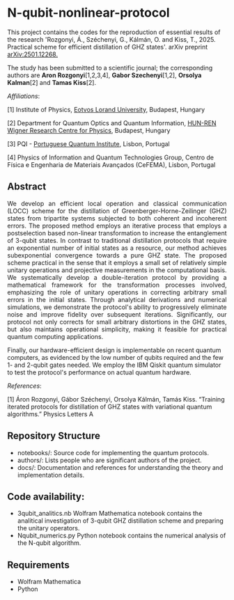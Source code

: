 # N-qubit-nonlinear-protocol

This project contains the codes for the reproduction of essential results of the research 'Rozgonyi, Á., Széchenyi, G., Kálmán, O. and Kiss, T., 2025. Practical scheme for efficient distillation of GHZ states'. arXiv preprint  [arXiv:2501.12268.](https://doi.org/10.48550/arXiv.2501.12268)

The study has been submitted to a scientific journal; the corresponding authors are **Aron Rozgonyi**[1,2,3,4], **Gabor Szechenyi**[1,2], **Orsolya Kalman**[2] and **Tamas Kiss**[2].

*Affiliations*:

[1] Institute of Physics, [Eotvos Lorand University](https://www.elte.hu/en/), Budapest, Hungary

[2] Department for Quantum Optics and Quantum Information, [HUN-REN Wigner Research Centre for Physics](https://wigner.hu/en/news), Budapest, Hungary

[3] PQI - [Portuguese Quantum Institute](https://pqi.pt), Lisbon, Portugal

[4] Physics of Information and Quantum Technologies Group, Centro de Física e Engenharia de Materiais Avançados (CeFEMA), Lisbon, Portugal

## Abstract

<p align="justify">
We develop an efficient local operation and classical communication (LOCC) scheme for the distillation of Greenberger-Horne-Zeilinger (GHZ) states from tripartite systems subjected to both coherent and incoherent errors. The proposed method employs an iterative process that employs a postselection based non-linear transformation to increase the entanglement of 3-qubit states. In contrast to traditional distillation protocols that require an exponential number of initial states as a resource, our method achieves subexponential convergence towards a pure GHZ state. The proposed scheme practical in the sense that it employs a small set of relatively simple unitary operations and projective measurements in the computational basis.
We systematically develop a double-iteration protocol by providing a mathematical framework for the transformation processes involved, emphasizing the role of unitary operations in correcting arbitrary small errors in the initial states. Through analytical derivations and numerical simulations, we demonstrate the protocol's ability to progressively eliminate noise and improve fidelity over subsequent iterations.
Significantly, our protocol not only corrects for small arbitrary distortions in the GHZ states, but also maintains operational simplicity, making it feasible for practical quantum computing applications. 
  
Finally, our hardware-efficient design is implementable on recent quantum computers, as evidenced by the low number of qubits required and the few 1- and 2-qubit gates needed. We employ the IBM Qiskit quantum simulator to test the protocol's performance on actual quantum hardware.
</p>

*References*:

[1] Áron Rozgonyi, Gábor Széchenyi, Orsolya Kálmán, Tamás Kiss. “Training iterated protocols for distillation of GHZ states with variational quantum algorithms.” Physics Letters A


## Repository Structure

* notebooks/: Source code for implementing the quantum protocols.
* authors/: Lists people who are significant authors of the project.
* docs/: Documentation and references for understanding the theory and implementation details.

## Code availability:
* 3qubit_analitics.nb Wolfram Mathematica notebook contains the analitical investigation of 3-qubit GHZ distillation scheme and preparing the unitary operators.
* Nqubit_numerics.py Python notebook contains the numerical analysis of the N-qubit algorithm.

## Requirements

* Wolfram Mathematica
* Python
